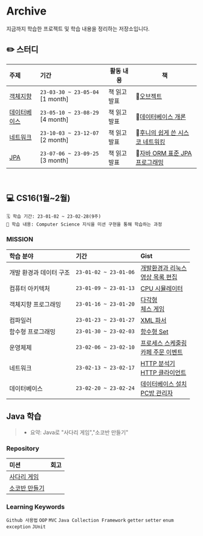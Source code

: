# Archive
지금까지 학습한 프로젝트 및 학습 내용을 정리하는 저장소입니다.

## ✏️ 스터디
| 주제                                                                          | 기간                         | 활동 내용      | 책                                                                    |
|:----------------------------------------------------------------------------|:---------------------------|------------|----------------------------------------------------------------------|
| [ 객체지향](https://github.com/CodeSquad-2023-BE-Study/Object-Study)          | `23-03-30 ~ 23-05-04` [1 month] | 책 읽고 발표    | 📕[오브젝트](https://www.yes24.com/Product/Goods/74219491)               |
| [ 데이터베이스](https://github.com/CodeSquad-2023-BE-Study/DB-Study)            | `23-05-10 ~ 23-08-29` [4 month] | 책 읽고 발표    | 📕[데이터베이스 개론](https://product.kyobobook.co.kr/detail/S000001743852)  |
| [ 네트워크](https://github.com/CodeSquad-2023-BE-Study/Flytrap-Network-Study) | `23-10-03 ~ 23-12-07` [2 month]      | 책 읽고 발표    | 📕[후니의 쉽게 쓴 시스코 네트워킹](https://www.yes24.com/Product/Goods/113485068) |
| [ JPA ](https://github.com/CodeSquad-2023-BE-Study/Jpa-Study) | `23-07-06 ~ 23-09-25` [3 month]      | 책 읽고 발표    | 📕[자바 ORM 표준 JPA 프로그래밍](https://www.yes24.com/Product/Goods/19040233) |

<br/>

## 💻 CS16(1월~2월)
```
🗓️ 학습 기간: 23-01-02 ~ 23-02-28(9주)
📖 학습 내용: Computer Science 지식을 미션 구현을 통해 학습하는 과정
```

### MISSION

| 학습 분야         | 기간                         | Gist                                                                                                                                                                                 |
|:--------------|:---------------------------|:-------------------------------------------------------------------------------------------------------------------------------------------------------------------------------------|
| 개발 환경과 데이터 구조 | `23-01-02 ~ 23-01-06`| [개발환경과 리눅스](https://gist.github.com/leegyeongwhan/c919caa9eeec46050e7e9720ed780e66) <br/> [영상 목록 편집](https://gist.github.com/leegyeongwhan/9ddd5859a7e3ecef054b5d3cfa580854)                                                                                                                                       |
| 컴퓨터 아키텍처      | `23-01-09 ~ 23-01-13`| [CPU 시뮬레이터](https://gist.github.com/leegyeongwhan/03e2feb5b72cf5d64169646734ba3e6b) <br/> |
| 객체지향 프로그래밍    | `23-01-16 ~ 23-01-20`| [다각형](https://gist.github.com/leegyeongwhan/1175010d80ecf9f1193838944db999e4) <br> [체스 게임](https://gist.github.com/leegyeongwhan/1c97a1115d7f13b8b72252036ca98df2) |        
| 컴파일러          | `23-01-23 ~ 23-01-27`| [XML 파서](https://gist.github.com/leegyeongwhan/1a526bf59260a9203008d6094ac17479)                                                                                                    |
| 함수형 프로그래밍     | `23-01-30 ~ 23-02-03`|  [함수형 Set](https://gist.github.com/leegyeongwhan/00d2ccb3caec49682344b80c88eb3405)   |
| 운영체제          | `23-02-06 ~ 23-02-10`| [프로세스 스케줄링](https://gist.github.com/leegyeongwhan/07bea4c633bcd37d9a691316f62a5765) <br/> [카페 주문 이벤트](https://gist.github.com/leegyeongwhan/3562b7a0131ca586fda80d9b2f250c84)                                                           |
| 네트워크          | `23-02-13 ~ 23-02-17` | [HTTP 분석기](https://gist.github.com/leegyeongwhan/f8d9c2fe74ce0e9a663edeeee795cec9) <br/> [HTTP 클라이언트](https://gist.github.com/leegyeongwhan/fedbf0aff2d73435b891c92cc59ea3e2)      |
| 데이터베이스        | `23-02-20 ~ 23-02-24`  | [데이터베이스 설치](https://gist.github.com/leegyeongwhan/fc78ad37e3b447e04054c55027667f08) <br/> [PC방 관리자](https://gist.github.com/leegyeongwhan/93bf8a84e1697eb31b1fd127dd5fd44f)        |                                                                                                                                                                |


## Java 학습
> - 요약: Java로 "사다리 게임","소코반 만들기"

### Repository
| 미션                                                                            | 회고                                                                                                                                  |
|:-----------------------------------------------------------------|:----------------------------------------------------------------------------------------------------------------------------------------------------|
| [사다리 게임](https://github.com/leegyeongwhan/be-java-ladder)          |                                                                                              |
| [소코반 만들기](https://github.com/leegyeongwhan/MySokoban)            |                                                                                                 |


### Learning Keywords
`Github 사용법` `OOP` `MVC` `Java Collection Framework` `getter` `setter` `enum` `exception` `JUnit`


